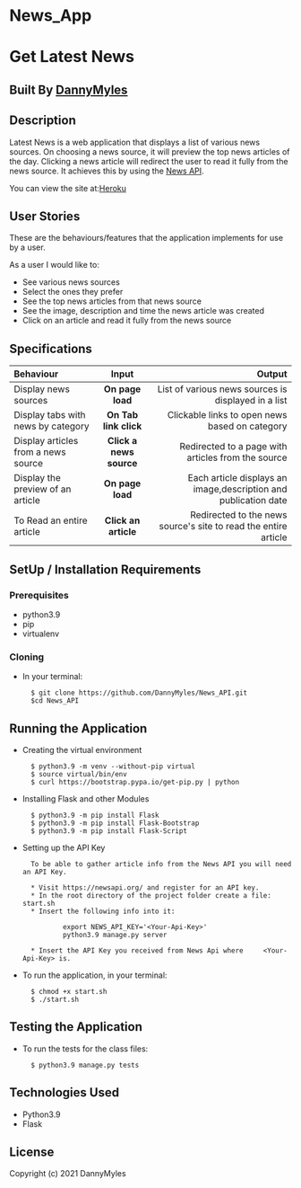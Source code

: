 # News_App

# Get Latest News

## Built By [DannyMyles](https://github.com/DannyMyles/)

## Description
Latest News is a web application that displays a list of various news sources. On choosing a news source, it will preview the top news articles of the day. Clicking a news article will redirect the user to read it fully from the news source. It achieves this by using the [News API](https://newsapi.org/).

You can view the site at:[Heroku](https://news-api-2.herokuapp.com/)

## User Stories
These are the behaviours/features that the application implements for use by a user.

As a user I would like to:
 * See various news sources
 * Select the ones they prefer
 * See the top news articles from that news source
 * See the image, description and time the news article was created
 * Click on an article and read it fully from the news source

## Specifications
| Behaviour | Input | Output |
| :---------------- | :---------------: | ------------------: |
| Display news sources | **On page load** | List of various news sources is displayed in a list |
| Display tabs with news by category | **On Tab link click** | Clickable links to open news based on category |
| Display articles from a news source | **Click a news source** | Redirected to a page with articles from the source |
| Display the preview of an article | **On page load** | Each article displays an image,description and publication date |
| To Read an entire article  | **Click an article** | Redirected to the news source's site to read the entire article |


## SetUp / Installation Requirements
### Prerequisites
 * python3.9
 * pip
 * virtualenv

### Cloning
 * In your terminal:

         $ git clone https://github.com/DannyMyles/News_API.git
         $cd News_API

## Running the Application
 * Creating the virtual environment

         $ python3.9 -m venv --without-pip virtual
         $ source virtual/bin/env
         $ curl https://bootstrap.pypa.io/get-pip.py | python

 * Installing Flask and other Modules

         $ python3.9 -m pip install Flask
         $ python3.9 -m pip install Flask-Bootstrap
         $ python3.9 -m pip install Flask-Script

 * Setting up the API Key

         To be able to gather article info from the News API you will need an API Key.

         * Visit https://newsapi.org/ and register for an API key.
         * In the root directory of the project folder create a file: start.sh
         * Insert the following info into it:

                 export NEWS_API_KEY='<Your-Api-Key>'
                 python3.9 manage.py server

         * Insert the API Key you received from News Api where     <Your-Api-Key> is.

 * To run the application, in your terminal:

         $ chmod +x start.sh
         $ ./start.sh

## Testing the Application
 * To run the tests for the class files:

         $ python3.9 manage.py tests

## Technologies Used
 * Python3.9
 * Flask
 
 ## License
Copyright (c) 2021 DannyMyles
